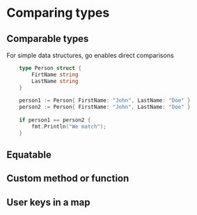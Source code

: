 # Comparing types

## Comparable types

For simple data structures, go enables direct comparisons

```go
    type Person struct {
        FirtName string
		LastName string
    }
	
	person1 := Person{ FirstName: "John", LastName: "Doe" }
	person2 := Person{ FirstName: "John", LastName: "Doe" }
	
	if person1 == person2 {
	    fmt.Println("We match");	
    }   
```

## Equatable

## Custom method or function

## User keys in a map